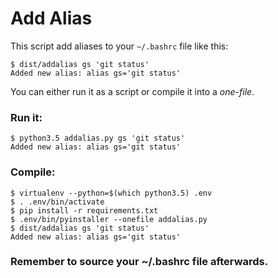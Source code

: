 # Add Alias
This script add aliases to your `~/.bashrc` file like this:
```
$ dist/addalias gs 'git status'
Added new alias: alias gs='git status'
```
You can either run it as a script or compile it into a _one-file_.

### Run it:
```
$ python3.5 addalias.py gs 'git status'
Added new alias: alias gs='git status'
```

### Compile:
```
$ virtualenv --python=$(which python3.5) .env
$ . .env/bin/activate
$ pip install -r requirements.txt
$ .env/bin/pyinstaller --onefile addalias.py
$ dist/addalias gs 'git status'
Added new alias: alias gs='git status'
```

### Remember to source your ~/.bashrc file afterwards.
